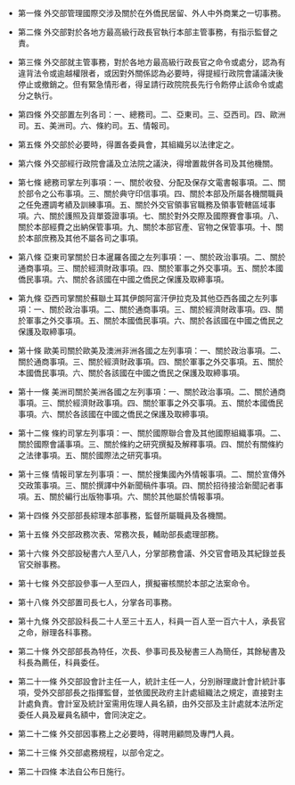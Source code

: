 * 第一條 外交部管理國際交涉及關於在外僑民居留、外人中外商業之一切事務。

* 第二條 外交部對於各地方最高級行政長官執行本部主管事務，有指示監督之責。

* 第三條 外交部就主管事務，對於各地方最高級行政長官之命令或處分，認為有違背法令或逾越權限者，或因對外關係認為必要時，得提經行政院會議議決後停止或撤銷之。但有緊急情形者，得呈請行政院院長先行令飭停止該命令或處分之執行。

* 第四條 外交部置左列各司：一、總務司。二、亞東司。三、亞西司。四、歐洲司。五、美洲司。六、條約司。五、情報司。

* 第五條 外交部於必要時，得置各委員會，其組織另以法律定之。

* 第六條 外交部經行政院會議及立法院之議決，得增置裁併各司及其他機關。

* 第七條 總務司掌左列事項：一、關於收發、分配及保存文電書報事項。二、關於部令之公布事項。三、關於典守印信事項。四、關於本部及所屬各機關職員之任免遷調考績及訓練事項。五、關於外交官領事官職務及領事管轄區域事項。六、關於護照及貨單簽證事項。七、關於對外交際及國際賽會事項。八、關於本部經費之出納保管事項。九、關於本部官產、官物之保管事項。十、關於本部庶務及其他不屬各司之事項。

* 第八條 亞東司掌關於日本暹羅各國之左列事項：一、關於政治事項。二、關於通商事項。三、關於經濟財政事項。四、關於軍事之外交事項。五、關於本國僑民事項。六、關於各該國在中國之僑民之保護及取締事項。

* 第九條 亞西司掌關於蘇聯土耳其伊朗阿富汗伊拉克及其他亞西各國之左列事項：一、關於政治事項。二、關於通商事項。三、關於經濟財政事項。四、關於軍事之外交事項。五、關於本國僑民事項。六、關於各該國在中國之僑民之保護及取締事項。

* 第十條 歐美司關於歐美及澳洲非洲各國之左列事項：一、關於政治事項。二、關於通商事項。三、關於經濟財政事項。四、關於軍事之外交事項。五、關於本國僑民事項。六、關於各該國在中國之僑民之保護及取締事項。

* 第十一條 美洲司關於美洲各國之左列事項：一、關於政治事項。二、關於通商事項。三、關於經濟財政事項。四、關於軍事之外交事項。五、關於本國僑民事項。六、關於各該國在中國之僑民之保護及取締事項。

* 第十二條 條約司掌左列事項：一、關於國際聯合會及其他國際組織事項。二、關於國際會議事項。三、關於條約之研究撰擬及解釋事項。四、關於有關條約之法律事項。五、關於國際法之研究事項。

* 第十三條 情報司掌左列事項：一、關於搜集國內外情報事項。二、關於宣傳外交政策事項。三、關於撰譯中外新聞稿件事項。四、關於招待接洽新聞記者事項。五、關於編行出版物事項。六、關於其他屬於情報事項。

* 第十四條 外交部部長綜理本部事務，監督所屬職員及各機關。

* 第十五條 外交部政務次表、常務次長，輔助部長處理部務。

* 第十六條 外交部設秘書六人至八人，分掌部務會議、外交官會晤及其紀錄並長官交辦事務。

* 第十七條 外交部設參事一人至四人，撰擬審核關於本部之法案命令。

* 第十八條 外交部置司長七人，分掌各司事務。

* 第十九條 外交部設科長二十人至三十五人，科員一百人至一百六十人，承長官之命，辦理各科事務。

* 第二十條 外交部部長為特任，次長、參事司長及秘書三人為簡任，其餘秘書及科長為薦任，科員委任。

* 第二十一條 外交部設會計主任一人，統計主任一人，分別辦理歲計會計統計事項，受外交部部長之指揮監督，並依國民政府主計處組織法之規定，直接對主計處負責。會計室及統計室需用佐理人員名額，由外交部及主計處就本法所定委任人員及雇員名額中，會同決定之。

* 第二十二條 外交部因事務上之必要時，得聘用顧問及專門人員。

* 第二十三條 外交部處務規程，以部令定之。

* 第二十四條 本法自公布日施行。

